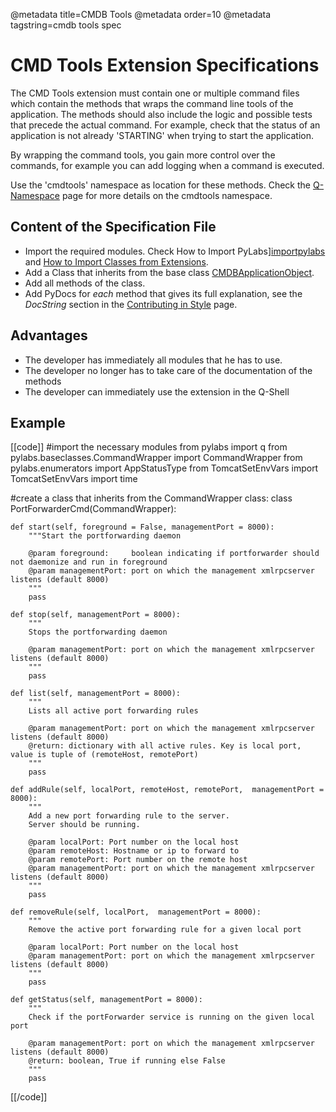 @metadata title=CMDB Tools
@metadata order=10
@metadata tagstring=cmdb tools spec

[importpylabs]: #/HowTo/ImportPyLabs
[importextension]: #/HowTo/ImportExtensionClass
[baseclass]: #/ExtendingPyLabs/BaseClasses
[contribute]: #/PyLabs50/Contributing
[namespace]: #/PyLabs50/NameSpaces


# CMD Tools Extension Specifications

The CMD Tools extension must contain one or multiple command files which contain the methods that wraps the command line tools of the application. 
The methods should also include the logic and possible tests that precede the actual command. For example, check that the status of an application is not already 'STARTING' when trying to start the application.

By wrapping the command tools, you gain more control over the commands, for example you can add logging when a command is executed. 

Use the 'cmdtools' namespace as location for these methods. Check the [Q-Namespace][namespace] page for more details on the cmdtools namespace.


## Content of the Specification File

* Import the required modules. Check How to Import PyLabs][importpylabs] and [How to Import Classes from Extensions][importextension].
* Add a Class that inherits from the base class [CMDBApplicationObject][baseclass].
* Add all methods of the class.
* Add PyDocs for *each* method that gives its full explanation, see the *DocString* section in the [Contributing in Style][contribute] page.


## Advantages

* The developer has immediately all modules that he has to use.
* The developer no longer has to take care of the documentation of the methods
* The developer can immediately use the extension in the Q-Shell


## Example

[[code]]
#import the necessary modules
from pylabs import q
from pylabs.baseclasses.CommandWrapper import CommandWrapper
from pylabs.enumerators import AppStatusType
from TomcatSetEnvVars import TomcatSetEnvVars
import time

#create a class that inherits from the CommandWrapper class:
class PortForwarderCmd(CommandWrapper):

    def start(self, foreground = False, managementPort = 8000):
        """Start the portforwarding daemon

        @param foreground:     boolean indicating if portforwarder should not daemonize and run in foreground
        @param managementPort: port on which the management xmlrpcserver listens (default 8000)
        """
        pass

    def stop(self, managementPort = 8000):
        """
        Stops the portforwarding daemon
        
        @param managementPort: port on which the management xmlrpcserver listens (default 8000)
        """
        pass

    def list(self, managementPort = 8000):
        """
        Lists all active port forwarding rules
        
        @param managementPort: port on which the management xmlrpcserver listens (default 8000)
        @return: dictionary with all active rules. Key is local port, value is tuple of (remoteHost, remotePort)
        """
        pass

    def addRule(self, localPort, remoteHost, remotePort,  managementPort = 8000):
        """
        Add a new port forwarding rule to the server.
        Server should be running.
        
        @param localPort: Port number on the local host
        @param remoteHost: Hostname or ip to forward to
        @param remotePort: Port number on the remote host
        @param managementPort: port on which the management xmlrpcserver listens (default 8000)
        """
        pass

    def removeRule(self, localPort,  managementPort = 8000):
        """
        Remove the active port forwarding rule for a given local port
        
        @param localPort: Port number on the local host
        @param managementPort: port on which the management xmlrpcserver listens (default 8000)
        """
        pass

    def getStatus(self, managementPort = 8000):
        """
        Check if the portForwarder service is running on the given local port
        
        @param managementPort: port on which the management xmlrpcserver listens (default 8000)
        @return: boolean, True if running else False
        """
        pass
[[/code]]